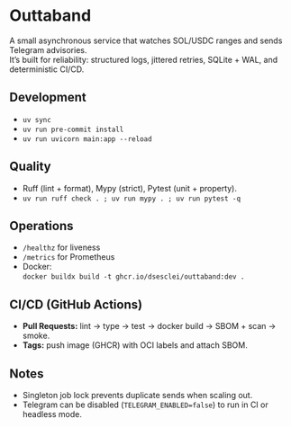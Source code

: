 # Outtaband

A small asynchronous service that watches SOL/USDC ranges and sends Telegram advisories.  
It’s built for reliability: structured logs, jittered retries, SQLite + WAL, and deterministic CI/CD.

## Development

- `uv sync`  
- `uv run pre-commit install`  
- `uv run uvicorn main:app --reload`

## Quality

- Ruff (lint + format), Mypy (strict), Pytest (unit + property).  
- `uv run ruff check . ; uv run mypy . ; uv run pytest -q`

## Operations

- `/healthz` for liveness  
- `/metrics` for Prometheus  
- Docker:  
  `docker buildx build -t ghcr.io/dsesclei/outtaband:dev .`

## CI/CD (GitHub Actions)

- **Pull Requests:** lint → type → test → docker build → SBOM + scan → smoke.  
- **Tags:** push image (GHCR) with OCI labels and attach SBOM.

## Notes

- Singleton job lock prevents duplicate sends when scaling out.  
- Telegram can be disabled (`TELEGRAM_ENABLED=false`) to run in CI or headless mode.
